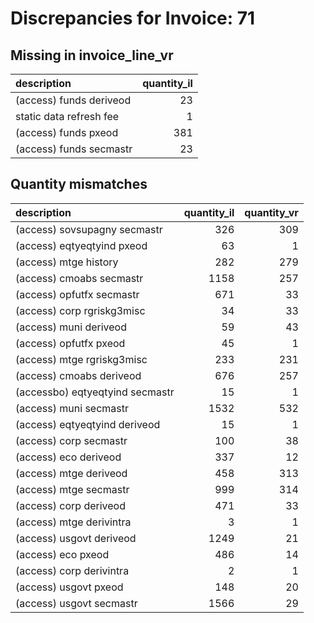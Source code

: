 # Discrepancies for Invoice: 71

## Missing in invoice_line_vr

| description             |   quantity_il |
|:------------------------|--------------:|
| (access) funds deriveod |            23 |
| static data refresh fee |             1 |
| (access) funds pxeod    |           381 |
| (access) funds secmastr |            23 |

## Quantity mismatches

| description                     |   quantity_il |   quantity_vr |
|:--------------------------------|--------------:|--------------:|
| (access) sovsupagny secmastr    |           326 |           309 |
| (access) eqtyeqtyind pxeod      |            63 |             1 |
| (access) mtge history           |           282 |           279 |
| (access) cmoabs secmastr        |          1158 |           257 |
| (access) opfutfx secmastr       |           671 |            33 |
| (access) corp rgriskg3misc      |            34 |            33 |
| (access) muni deriveod          |            59 |            43 |
| (access) opfutfx pxeod          |            45 |             1 |
| (access) mtge rgriskg3misc      |           233 |           231 |
| (access) cmoabs deriveod        |           676 |           257 |
| (accessbo) eqtyeqtyind secmastr |            15 |             1 |
| (access) muni secmastr          |          1532 |           532 |
| (access) eqtyeqtyind deriveod   |            15 |             1 |
| (access) corp secmastr          |           100 |            38 |
| (access) eco deriveod           |           337 |            12 |
| (access) mtge deriveod          |           458 |           313 |
| (access) mtge secmastr          |           999 |           314 |
| (access) corp deriveod          |           471 |            33 |
| (access) mtge derivintra        |             3 |             1 |
| (access) usgovt deriveod        |          1249 |            21 |
| (access) eco pxeod              |           486 |            14 |
| (access) corp derivintra        |             2 |             1 |
| (access) usgovt pxeod           |           148 |            20 |
| (access) usgovt secmastr        |          1566 |            29 |
